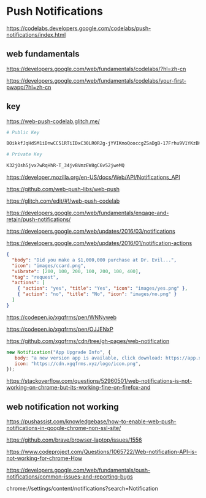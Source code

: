 # Push Notifications

https://codelabs.developers.google.com/codelabs/push-notifications/index.html

## web fundamentals

https://developers.google.com/web/fundamentals/codelabs/?hl=zh-cn

https://developers.google.com/web/fundamentals/codelabs/your-first-pwapp/?hl=zh-cn

## key

https://web-push-codelab.glitch.me/

```sh
# Public Key

BOikkfJqHdSM1iDnwCC51RTiIDxC30LR0R2g-jYVIKmoQooccgZSaDgB-17Frhu9V1YKzBKsluoclIxQ2BwyV5c

# Private Key

K32jOsh5jvx7wRqHhR-T_34jvBVmzEW8gC6v52jweMQ

```

https://developer.mozilla.org/en-US/docs/Web/API/Notifications_API

https://github.com/web-push-libs/web-push

https://glitch.com/edit/#!/web-push-codelab


https://developers.google.com/web/fundamentals/engage-and-retain/push-notifications/

https://developers.google.com/web/updates/2016/03/notifications

https://developers.google.com/web/updates/2016/01/notification-actions

```json
{
  "body": "Did you make a $1,000,000 purchase at Dr. Evil...",
  "icon": "images/ccard.png",
  "vibrate": [200, 100, 200, 100, 200, 100, 400],
  "tag": "request",
  "actions": [
    { "action": "yes", "title": "Yes", "icon": "images/yes.png" },
    { "action": "no", "title": "No", "icon": "images/no.png" }
  ]
}

```

https://codepen.io/xgqfrms/pen/WNNyweb

https://codepen.io/xgqfrms/pen/OJJENxP

https://github.com/xgqfrms/cdn/tree/gh-pages/web-notification

```js
new Notification("App Upgrade Info", {
   body: "a new version app is available, click download: https://app.xgqfrms.xyz/download",
   icon: "https://cdn.xgqfrms.xyz/logo/icon.png",
});

```

https://stackoverflow.com/questions/52960501/web-notifications-is-not-working-on-chrome-but-its-working-fine-on-firefox-and


## web notification not working

https://pushassist.com/knowledgebase/how-to-enable-web-push-notifications-in-google-chrome-non-ssl-site/

https://github.com/brave/browser-laptop/issues/1556

https://www.codeproject.com/Questions/1065722/Web-notification-API-is-not-working-for-chrome-How

https://developers.google.com/web/fundamentals/push-notifications/common-issues-and-reporting-bugs

chrome://settings/content/notifications?search=Notification

